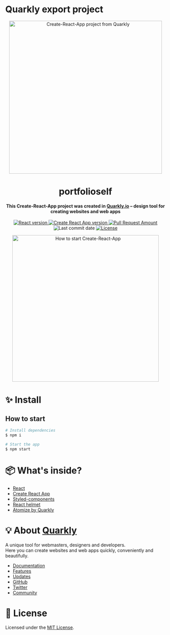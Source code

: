 # Quarkly export project
<p align="center">
  <img src="http://uploads.quarkly.io/readme/cra/readme-quarkly-and-cra.png" width="480px" alt="Create-React-App project from Quarkly">
</p>

<h1 align="center">portfolioself</h1>

<h4 align="center">This Create-React-App project was created in <a href="https://quarkly.io/" target="_blank">Quarkly.io</a> – design tool for creating websites and web apps</h4>

<p align="center">
  <a href="https://reactjs.org/">
    <img src="https://badgen.net/badge/React/16.13.0/cyan" 
         alt="React version" />
  </a>
  <a href="https://github.com/facebook/create-react-app">
    <img src="https://badgen.net/badge/Create React App/3.4.0/blue" 
         alt="Create React App version" />
  </a>
  
  <a href="https://github.com/rikhwanfatih/portfolioself/pulls">
    <img src="https://badgen.net/github/prs/rikhwanfatih/portfolioself" alt="Pull Request Amount">
  </a>
  <img src="https://badgen.net/github/last-commit/rikhwanfatih/portfolioself" alt="Last commit date" />
            
  <a href="./LICENSE">
    <img src="https://badgen.net/badge/license/MIT/blue"
         alt="License">
  </a>
</p>


<p align="center">
<img src="http://uploads.quarkly.io/readme/cra/how-to-start-create-react-app.gif" width="460px" alt="How to start Create-React-App">
</p>

# ✨ Install

## How to start

```bash
# Install dependencies
$ npm i

# Start the app
$ npm start
```

# 📦 What's inside?

- [React](https://reactjs.org/)
- [Create React App](https://github.com/facebook/create-react-app)
- [Styled-components](https://styled-components.com/)
- [React helmet](https://github.com/nfl/react-helmet)
- [Atomize by Quarkly](https://atomize.quarkly.io/)


# 💡 About [Quarkly](https://quarkly.io)
<p>
A unique tool for webmasters, designers and developers.
<br>
Here you can create websites and web apps quickly, conveniently and beautifully.
</p>

- [Documentation](https://quarkly.io/docs)
- [Features](https://quarkly.io/features)
- [Updates](https://quarkly.io/updates)
- [GitHub](https://github.com/quarkly)
- [Twitter](https://twitter.com/quarklyapp)
- [Community](https://community.quarkly.io/)

# 📝 License
Licensed under the [MIT License](./LICENSE).
